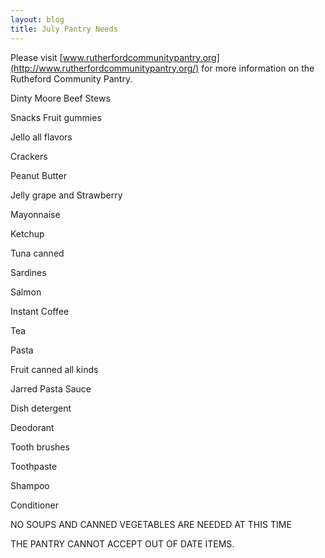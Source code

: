 ```yaml
---
layout: blog
title: July Pantry Needs
---
```


Please visit [www.rutherfordcommunitypantry.org](http://www.rutherfordcommunitypantry.org/) for more information on the Rutheford Community Pantry. 

Dinty Moore Beef Stews

Snacks Fruit gummies

Jello all flavors 

Crackers

Peanut Butter

Jelly grape and Strawberry

Mayonnaise

Ketchup

Tuna canned

Sardines

Salmon

Instant Coffee

Tea

Pasta

Fruit canned all kinds

Jarred Pasta Sauce

Dish detergent

Deodorant

Tooth brushes

Toothpaste

Shampoo

Conditioner 

NO SOUPS AND CANNED VEGETABLES ARE NEEDED AT THIS TIME


THE PANTRY CANNOT ACCEPT OUT OF DATE ITEMS.
